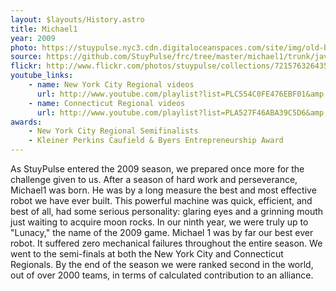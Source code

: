 ```yaml
---
layout: $layouts/History.astro
title: Michael1
year: 2009
photo: https://stuypulse.nyc3.cdn.digitaloceanspaces.com/site/img/old-bots/2009_Michael1.jpg
source: https://github.com/StuyPulse/frc/tree/master/michael1/trunk/java/Michael1
flickr: http://www.flickr.com/photos/stuypulse/collections/72157632643594119/
youtube_links:
    - name: New York City Regional videos
      url: http://www.youtube.com/playlist?list=PLC554C0FE476EBF01&amp;feature=plcp
    - name: Connecticut Regional videos
      url: http://www.youtube.com/playlist?list=PLA527F46ABA39C5D6&amp;feature=plcp
awards:
    - New York City Regional Semifinalists
    - Kleiner Perkins Caufield & Byers Entrepreneurship Award
---
```

As StuyPulse entered the 2009 season, we prepared once more for the challenge given to us.  After a season of hard work and perseverance, Michael1 was born. He was by a long measure the best and most effective robot we have ever built. This powerful machine was quick, efficient, and best of all, had some serious personality: glaring eyes and a grinning mouth just waiting to acquire moon rocks.  In our ninth year, we were truly up to "Lunacy," the name of the 2009 game. Michael 1 was by far our best ever robot. It suffered zero mechanical failures throughout the entire season. We went to the semi-finals at both the New York City and Connecticut Regionals. By the end of the season we were ranked second in the world, out of over 2000 teams, in terms of calculated contribution to an alliance.
